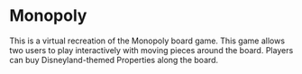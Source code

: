 # Monopoly
This is a virtual recreation of the Monopoly board game. This game allows two users to play interactively with moving pieces around the board.
Players can buy Disneyland-themed Properties along the board.
